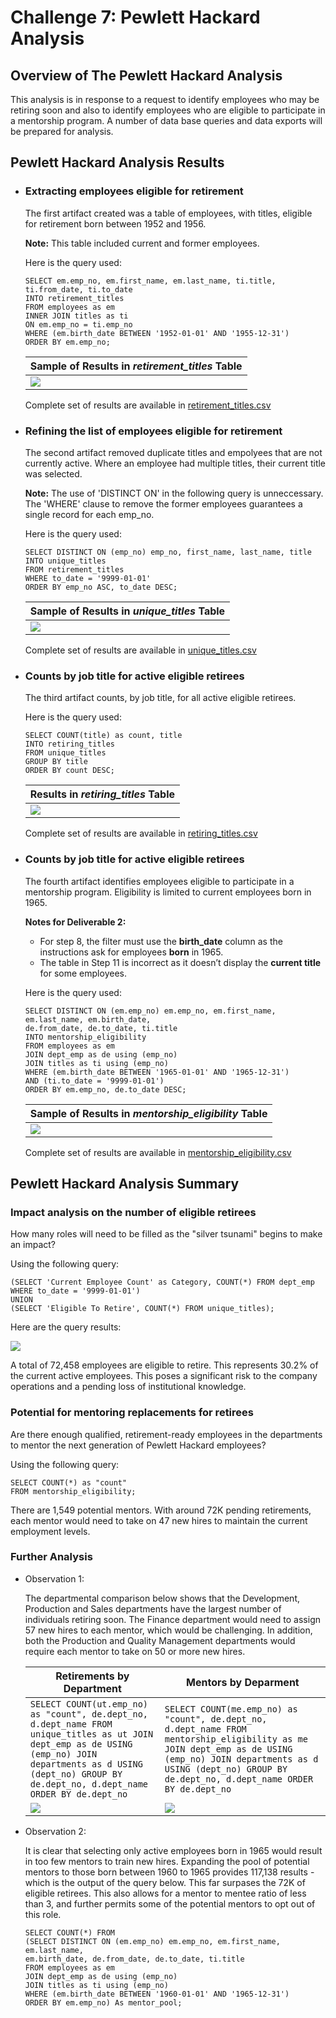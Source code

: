# Challenge 7: Pewlett Hackard Analysis
## Overview of The Pewlett Hackard Analysis
This analysis is in response to a request to identify employees who may be retiring soon and also to identify employees who are eligible to participate in a mentorship program. A number of data base queries and data exports will be prepared for analysis.
## Pewlett Hackard Analysis Results

* ### Extracting employees eligible for retirement
  The first artifact created was a table of employees, with titles, eligible for retirement born between 1952 and 1956.

  **Note:** This table included current and former employees. 

  Here is the query used:
  ```
  SELECT em.emp_no, em.first_name, em.last_name, ti.title, ti.from_date, ti.to_date
  INTO retirement_titles
  FROM employees as em
  INNER JOIN titles as ti
  ON em.emp_no = ti.emp_no
  WHERE (em.birth_date BETWEEN '1952-01-01' AND '1955-12-31')
  ORDER BY em.emp_no;
  ```
  | Sample of Results in *retirement_titles* Table | 
  | --- |
  | ![](https://github.com/Hala-INTJ/Pewlett-Hackard-Analysis/blob/main/Queries/retirement_titles.png) | 
  Complete set of results are available in [retirement_titles.csv](https://github.com/Hala-INTJ/Pewlett-Hackard-Analysis/blob/main/Data/retirement_titles.csv)

* ### Refining the list of employees eligible for retirement
  The second artifact removed duplicate titles and empolyees that are not currently active. Where an employee had multiple titles, their current title was selected.

  **Note:** The use of 'DISTINCT ON' in the following query is unneccessary. The 'WHERE' clause to remove the former employees guarantees a single record for each emp_no.

  Here is the query used:
  ```
  SELECT DISTINCT ON (emp_no) emp_no, first_name, last_name, title
  INTO unique_titles
  FROM retirement_titles
  WHERE to_date = '9999-01-01'
  ORDER BY emp_no ASC, to_date DESC;
  ```
  | Sample of Results in *unique_titles* Table | 
  | --- |
  | ![](https://github.com/Hala-INTJ/Pewlett-Hackard-Analysis/blob/main/Queries/unique_titles.png) | 
  Complete set of results are available in [unique_titles.csv](https://github.com/Hala-INTJ/Pewlett-Hackard-Analysis/blob/main/Data/unique_titles.csv)
* ### Counts by job title for active eligible retirees
  The third artifact counts, by job title, for all active eligible retirees. 

  Here is the query used:
  ```
  SELECT COUNT(title) as count, title
  INTO retiring_titles
  FROM unique_titles
  GROUP BY title
  ORDER BY count DESC;
  ```

  | Results in *retiring_titles* Table | 
  | --- |
  | ![](https://github.com/Hala-INTJ/Pewlett-Hackard-Analysis/blob/main/Queries/retiring_titles.png) | 
  Complete set of results are available in [retiring_titles.csv](https://github.com/Hala-INTJ/Pewlett-Hackard-Analysis/blob/main/Data/retiring_tiles.csv)

* ### Counts by job title for active eligible retirees
  The fourth artifact identifies employees eligible to participate in a mentorship program. Eligibility is limited to current employees born in 1965.

  **Notes for Deliverable 2:** 
  - For step 8, the filter must use the **birth_date** column as the instructions ask for employees **born** in 1965.
  - The table in Step 11 is incorrect as it doesn’t display the **current title** for some employees. 

  Here is the query used:
  ```
  SELECT DISTINCT ON (em.emp_no) em.emp_no, em.first_name, em.last_name, em.birth_date,
  de.from_date, de.to_date, ti.title
  INTO mentorship_eligibility
  FROM employees as em 
  JOIN dept_emp as de using (emp_no)
  JOIN titles as ti using (emp_no)
  WHERE (em.birth_date BETWEEN '1965-01-01' AND '1965-12-31')
  AND (ti.to_date = '9999-01-01')
  ORDER BY em.emp_no, de.to_date DESC;
  ```

  | Sample of Results in *mentorship_eligibility* Table | 
  | --- |
  | ![](https://github.com/Hala-INTJ/Pewlett-Hackard-Analysis/blob/main/Queries/mentorship_eligibility.png) | 
  Complete set of results are available in [mentorship_eligibility.csv](https://github.com/Hala-INTJ/Pewlett-Hackard-Analysis/blob/main/Data/mentorship_eligibility.csv)
## Pewlett Hackard Analysis Summary

### Impact analysis on the number of eligible retirees
How many roles will need to be filled as the "silver tsunami" begins to make an impact?

Using the following query:
```
(SELECT 'Current Employee Count' as Category, COUNT(*) FROM dept_emp 
WHERE to_date = '9999-01-01')
UNION
(SELECT 'Eligible To Retire', COUNT(*) FROM unique_titles);
```
Here are the query results:

![](https://github.com/Hala-INTJ/Pewlett-Hackard-Analysis/blob/main/Queries/Count%20By%20Category.png)

A total of 72,458 employees are eligible to retire. This represents 30.2% of the current active employees. This poses a significant risk to the company operations and a pending loss of institutional knowledge. 
### Potential for mentoring replacements for retirees
Are there enough qualified, retirement-ready employees 
in the departments to mentor the next generation of Pewlett Hackard employees?

Using the following query:
```
SELECT COUNT(*) as "count"
FROM mentorship_eligibility;
```

There are 1,549 potential mentors. With around 72K pending retirements, each mentor would need to take on 47 new hires to maintain the current employment levels.
### Further Analysis

* Observation 1:

    The departmental comparison below shows that the Development, Production and Sales departments have the largest number of individuals retiring soon. The Finance department would need to assign 57 new hires to each mentor, which would be challenging. In addition, both the Production and Quality Management departments would require each mentor to take on 50 or more new hires.

    | Retirements by Department | Mentors by Deparment | 
    | --- | --- |
    | ``` SELECT COUNT(ut.emp_no) as "count", de.dept_no, d.dept_name FROM unique_titles as ut JOIN dept_emp as de USING (emp_no) JOIN departments as d USING (dept_no) GROUP BY de.dept_no, d.dept_name ORDER BY de.dept_no ```| ``` SELECT COUNT(me.emp_no) as "count", de.dept_no, d.dept_name FROM mentorship_eligibility as me JOIN dept_emp as de USING (emp_no) JOIN departments as d USING (dept_no) GROUP BY de.dept_no, d.dept_name ORDER BY de.dept_no ``` |
    | ![](https://github.com/Hala-INTJ/Pewlett-Hackard-Analysis/blob/main/Queries/Retirements%20By%20Department.png) | ![](https://github.com/Hala-INTJ/Pewlett-Hackard-Analysis/blob/main/Queries/Mentors%20By%20Department.png)|


* Observation 2:

    It is clear that selecting only active employees born in 1965 would result in too few mentors to train new hires. Expanding the pool of potential mentors to those born between 1960 to 1965 provides 117,138 results - which is the output of the query below. This far surpases the 72K of eligible retirees. This also allows for a mentor to mentee ratio of less than 3, and further permits some of the potential mentors to opt out of this role.

    ```
    SELECT COUNT(*) FROM
    (SELECT DISTINCT ON (em.emp_no) em.emp_no, em.first_name, em.last_name,
    em.birth_date, de.from_date, de.to_date, ti.title
    FROM employees as em 
    JOIN dept_emp as de using (emp_no)
    JOIN titles as ti using (emp_no)
    WHERE (em.birth_date BETWEEN '1960-01-01' AND '1965-12-31')
    ORDER BY em.emp_no) As mentor_pool;
    ```

